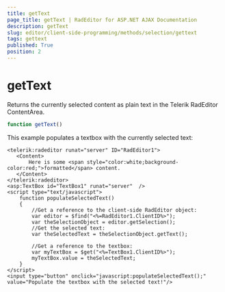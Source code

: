 ```yaml
---
title: getText
page_title: getText | RadEditor for ASP.NET AJAX Documentation
description: getText
slug: editor/client-side-programming/methods/selection/gettext
tags: gettext
published: True
position: 2
---
```


# getText

Returns the currently selected content as plain text in the Telerik RadEditor ContentArea.

````JavaScript 
function getText()		
````

This example populates a textbox with the currently selected text:

````ASP.NET
<telerik:radeditor runat="server" ID="RadEditor1">
   <Content>
	   Here is some <span style="color:white;background-color:red;">formatted</span> content.
   </Content>
</telerik:radeditor>
<asp:TextBox id="TextBox1" runat="server"  />
<script type="text/javascript">
	function populateSelectedText()
	{
		//Get a reference to the client-side RadEditor object:
		var editor = $find("<%=RadEditor1.ClientID%>");
		var theSelectionObject = editor.getSelection();
		//Get the selected text:
		var theSelectedText = theSelectionObject.getText();

		//Get a reference to the textbox:
		var myTextBox = $get("<%=TextBox1.ClientID%>");
		myTextBox.value = theSelectedText;
	}
</script>
<input type="button" onclick="javascript:populateSelectedText();" value="Populate the textbox with the selected text!"/> 
````


